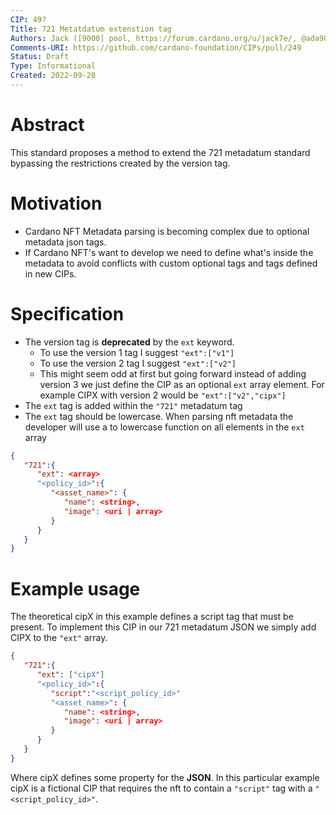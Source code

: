 ```yaml
---
CIP: 49?
Title: 721 Metatdatum extenstion tag
Authors: Jack ([9000] pool, https://forum.cardano.org/u/jack7e/, @ada9000_ twitter)
Comments-URI: https://github.com/cardano-foundation/CIPs/pull/249
Status: Draft
Type: Informational
Created: 2022-09-28
---
```


# Abstract

This standard proposes a method to extend the 721 metadatum standard bypassing the restrictions created by the version tag.

# Motivation

- Cardano NFT Metadata parsing is becoming complex due to optional metadata json tags.
- If Cardano NFT's want to develop we need to define what's inside the metadata to avoid conflicts with custom optional tags and tags defined in new CIPs.

# Specification

- The version tag is **deprecated** by the `ext` keyword.
  - To use the version 1 tag I suggest `"ext":["v1"]`
  - To use the version 2 tag I suggest `"ext":["v2"]`
  - This might seem odd at first but going forward instead of adding version 3 we just define the CIP as an optional `ext` array element. For example CIPX with version 2 would be `"ext":["v2","cipx"]`
- The `ext` tag is added within the `"721"` metadatum tag
- The `ext` tag should be lowercase. When parsing nft metadata the developer will use a to lowercase function on all elements in the `ext` array

```json
{
   "721":{
      "ext": <array>
      "<policy_id>":{
         "<asset_name>": {
            "name": <string>,
            "image": <uri | array>
         }
      }
   }
}
```

# Example usage

The theoretical cipX in this example defines a script tag that must be present. To implement this CIP in our 721 metadatum JSON we simply add CIPX to the `"ext"` array.

```json
{
   "721":{
      "ext": ["cipX"]
      "<policy_id>":{
         "script":"<script_policy_id>"
         "<asset_name>": {
            "name": <string>,
            "image": <uri | array>
         }
      }
   }
}
```

Where cipX defines some property for the **JSON**. In this particular example cipX is a fictional CIP that requires the nft to contain a `"script"` tag with a `"<script_policy_id>"`.
